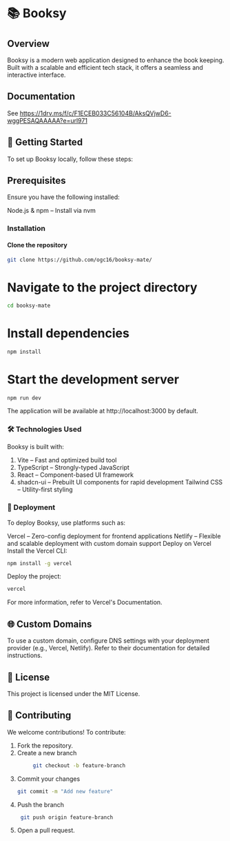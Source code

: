 # 📚 Booksy
## Overview
Booksy is a modern web application designed to enhance the book keeping. Built with a scalable and efficient tech stack, it offers a seamless and interactive interface.

## Documentation
See https://1drv.ms/f/c/F1ECEB033C56104B/AksQVjwD6-wggPESAQAAAAA?e=url971


## 🔧 Getting Started
To set up Booksy locally, follow these steps:

## Prerequisites
Ensure you have the following installed:

Node.js & npm – Install via nvm
### Installation
#### Clone the repository
```sh
git clone https://github.com/ogc16/booksy-mate/
```
# Navigate to the project directory
```sh 
cd booksy-mate
```

# Install dependencies
```sh
npm install
```

# Start the development server
```
npm run dev
```
The application will be available at http://localhost:3000 by default.

### 🛠️ Technologies Used
Booksy is built with:

1. Vite – Fast and optimized build tool
2. TypeScript – Strongly-typed JavaScript
3. React – Component-based UI framework
4. shadcn-ui – Prebuilt UI components for rapid development
Tailwind CSS – Utility-first styling

### 🚀 Deployment
To deploy Booksy, use platforms such as:

Vercel – Zero-config deployment for frontend applications
Netlify – Flexible and scalable deployment with custom domain support
Deploy on Vercel
Install the Vercel CLI:
```sh
npm install -g vercel
```
Deploy the project:
```sh
vercel
```
For more information, refer to Vercel's Documentation.

## 🌐 Custom Domains
To use a custom domain, configure DNS settings with your deployment provider (e.g., Vercel, Netlify). Refer to their documentation for detailed instructions.

## 📄 License
This project is licensed under the MIT License.

## 🤝 Contributing
We welcome contributions! To contribute:

1. Fork the repository.
2. Create a new branch
   ```sh
        git checkout -b feature-branch
   ```
3. Commit your changes
   ```sh
   git commit -m "Add new feature"
   ```
4. Push the branch
   ```sh
    git push origin feature-branch
   ```
5. Open a pull request.
